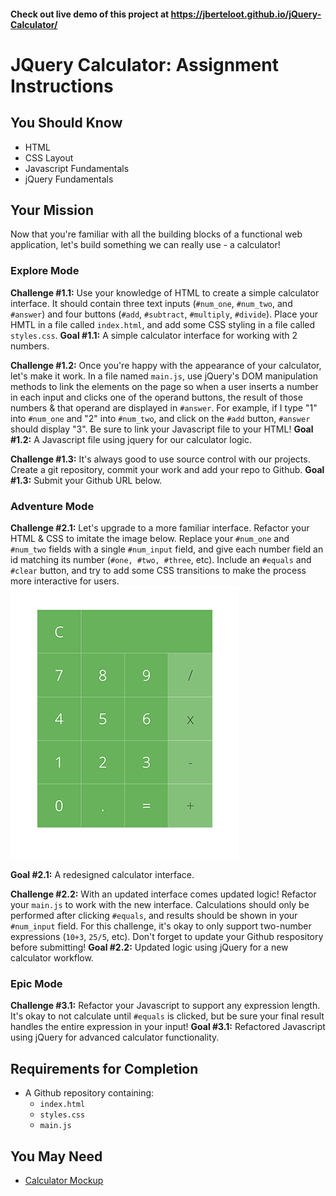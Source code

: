 #### Check out live demo of this project at https://jberteloot.github.io/jQuery-Calculator/

# JQuery Calculator: Assignment Instructions

## You Should Know
- HTML
- CSS Layout
- Javascript Fundamentals
- jQuery Fundamentals

## Your Mission
Now that you're familiar with all the building blocks of a functional web application, let's build something we can really use - a calculator!

### Explore Mode

**Challenge #1.1:** Use your knowledge of HTML to create a simple calculator interface. It should contain three text inputs (`#num_one`, `#num_two`, and `#answer`) and four buttons (`#add`, `#subtract`, `#multiply`, `#divide`). Place your HMTL in a file called `index.html`, and add some CSS styling in a file called `styles.css`.
**Goal #1.1:** A simple calculator interface for working with 2 numbers.

**Challenge #1.2:** Once you're happy with the appearance of your calculator, let's make it work. In a file named `main.js`, use jQuery's DOM manipulation methods to link the elements on the page so when a user inserts a number in each input and clicks one of the operand buttons, the result of those numbers & that operand are displayed in `#answer`. For example, if I type "1" into `#num_one` and "2" into `#num_two`, and click on the `#add` button, `#answer` should display "3". Be sure to link your Javascript file to your HTML!
**Goal #1.2:** A Javascript file using jquery for our calculator logic.

**Challenge #1.3:** It's always good to use source control with our projects. Create a git repository, commit your work and add your repo to Github.
**Goal #1.3:** Submit your Github URL below.

### Adventure Mode

**Challenge #2.1:** Let's upgrade to a more familiar interface. Refactor your HTML & CSS to imitate the image below. Replace your `#num_one` and `#num_two` fields with a single `#num_input` field, and give each number field an id matching its number (`#one, #two, #three`, etc). Include an `#equals` and `#clear` button, and try to add some CSS transitions to make the process more interactive for users.
![Calculator mockup](https://raw.githubusercontent.com/tiy-lv-frontend-2016-06/jquery-calculator/master/calculator.png)

**Goal #2.1:** A redesigned calculator interface.

**Challenge #2.2:** With an updated interface comes updated logic! Refactor your `main.js` to work with the new interface. Calculations should only be performed after clicking `#equals`, and results should be shown in your `#num_input` field. For this challenge, it's okay to only support two-number expressions (`10+3`, `25/5`, etc). Don't forget to update your Github respository before submitting!
**Goal #2.2:** Updated logic using jQuery for a new calculator workflow.

### Epic Mode

**Challenge #3.1:** Refactor your Javascript to support any expression length. It's okay to not calculate until `#equals` is clicked, but be sure your final result handles the entire expression in your input!
**Goal #3.1:** Refactored Javascript using jQuery for advanced calculator functionality.

## Requirements for Completion
- A Github repository containing:
  - `index.html`
  - `styles.css`
  - `main.js`

## You May Need
- [Calculator Mockup](calculator.gif)
